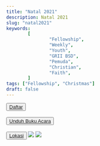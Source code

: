 ```yaml
---
title: "Natal 2021"
description: Natal 2021
slug: "natal2021"
keywords:
        [
                "Fellowship",
                "Weekly",
                "Youth",
                "GRII BSD",
                "Pemuda",
                "Christian",
                "Faith",
        ]
tags: ["Fellowship", "Christmas"]
draft: false
---
```


<button id="register">
<a href="../daftar">
Daftar</a></button><br><br>

<button id="event_book">
<a href="../../files/christmas/FEAR_NOT_2020.pdf">
Unduh Buku Acara</a></button><br><br>

<button id="maps">
<a href="http://bit.ly/NatalPemudaGRIIBSD21">
Lokasi</a></button>

<a href="https://us02web.zoom.us/j/98569521706">
<img src="/images/zoom.png" id="zoom"></a>

<a href="https://www.youtube.com/channel/UCUSYXuRT8Epm_V5294Mp6Ug">
<img src="/images/youtube.png" id="youtube"></a>